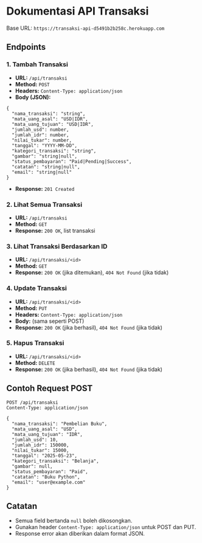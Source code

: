 # Dokumentasi API Transaksi

Base URL: `https://transaksi-api-d5491b2b258c.herokuapp.com`

## Endpoints

### 1. Tambah Transaksi

- **URL:** `/api/transaksi`
- **Method:** `POST`
- **Headers:** `Content-Type: application/json`
- **Body (JSON):**

```
{
  "nama_transaksi": "string",
  "mata_uang_asal": "USD|IDR",
  "mata_uang_tujuan": "USD|IDR",
  "jumlah_usd": number,
  "jumlah_idr": number,
  "nilai_tukar": number,
  "tanggal": "YYYY-MM-DD",
  "kategori_transaksi": "string",
  "gambar": "string|null",
  "status_pembayaran": "Paid|Pending|Success",
  "catatan": "string|null",
  "email": "string|null"
}
```

- **Response:** `201 Created`

### 2. Lihat Semua Transaksi

- **URL:** `/api/transaksi`
- **Method:** `GET`
- **Response:** `200 OK`, list transaksi

### 3. Lihat Transaksi Berdasarkan ID

- **URL:** `/api/transaksi/<id>`
- **Method:** `GET`
- **Response:** `200 OK` (jika ditemukan), `404 Not Found` (jika tidak)

### 4. Update Transaksi

- **URL:** `/api/transaksi/<id>`
- **Method:** `PUT`
- **Headers:** `Content-Type: application/json`
- **Body:** (sama seperti POST)
- **Response:** `200 OK` (jika berhasil), `404 Not Found` (jika tidak)

### 5. Hapus Transaksi

- **URL:** `/api/transaksi/<id>`
- **Method:** `DELETE`
- **Response:** `200 OK` (jika berhasil), `404 Not Found` (jika tidak)

## Contoh Request POST

```
POST /api/transaksi
Content-Type: application/json

{
  "nama_transaksi": "Pembelian Buku",
  "mata_uang_asal": "USD",
  "mata_uang_tujuan": "IDR",
  "jumlah_usd": 10,
  "jumlah_idr": 150000,
  "nilai_tukar": 15000,
  "tanggal": "2025-05-23",
  "kategori_transaksi": "Belanja",
  "gambar": null,
  "status_pembayaran": "Paid",
  "catatan": "Buku Python",
  "email": "user@example.com"
}
```

## Catatan

- Semua field bertanda `null` boleh dikosongkan.
- Gunakan header `Content-Type: application/json` untuk POST dan PUT.
- Response error akan diberikan dalam format JSON.
